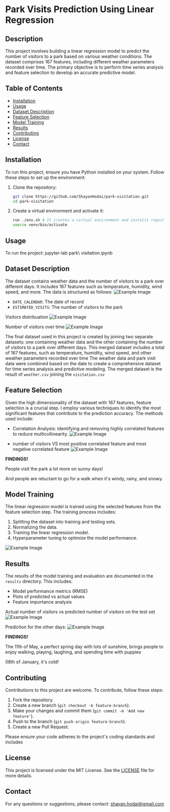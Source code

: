 # Park Visits Prediction Using Linear Regression

## Description

This project involves building a linear regression model to predict the number of visitors to a park based on various weather conditions. The dataset comprises 167 features, including different weather parameters recorded over time. The primary objective is to perform time series analysis and feature selection to develop an accurate predictive model.

## Table of Contents

- [Installation](#installation)
- [Usage](#usage)
- [Dataset Description](#dataset-description)
- [Feature Selection](#feature-selection)
- [Model Training](#model-training)
- [Results](#results)
- [Contributing](#contributing)
- [License](#license)
- [Contact](#contact)

## Installation

To run this project, ensure you have Python installed on your system. Follow these steps to set up the environment:

1. Clone the repository:
    ```bash
    git clone https://github.com/ShayanHodai/park-visitation.git
    cd park-visitation
    ```

2. Create a virtual environment and activate it:
    ```bash
    run ./env.sh # It creates a virtual environment and installs required packages. # for ubuntu 20.04
    source venv/bin/activate  
    ```

## Usage

To run the project:
jupyter-lab park\ visitation.ipynb 

## Dataset Description

The dataset contains weather data and the number of visitors to a park over different days. It includes 167 features such as temperature, humidity, wind speed, and more. The data is structured as follows:
![Example Image](images/dataset.png)

- `DATE_CALENDAR`: The date of record
- `ESTIMATED_VISITS`: The number of visitors to the park

Visitors distribuation
![Example Image](images/visitors.png)

Number of visitors over time
![Example Image](images/visitors_date.png)

The final dataset used in this project is created by joining two separate datasets: one containing weather data and the other containing the number of visitors to a park over different days. This merged dataset includes a total of 167 features, such as temperature, humidity, wind speed, and other weather parameters recorded over time
The weather data and park visit data were combined based on the date to create a comprehensive dataset for time series analysis and predictive modeling. The merged dataset is the result of `weather.csv` joining the `visitation.csv`

## Feature Selection

Given the high dimensionality of the dataset with 167 features, feature selection is a crucial step. I employ various techniques to identify the most significant features that contribute to the prediction accuracy. The methods used include:

- Correlation Analysis: Identifying and removing highly correlated features to reduce multicollinearity.
![Example Image](images/non_redundant_corr.png)

- number of visitors VS most positive correlated feature and most negative correlated feature
![Example Image](images/biggest_corr.png)

 **FINDINGS!**
 
People visit the park a lot more on sunny days! 

And people are reluctant to go for a walk when it's windy, rainy, and snowy.

## Model Training

The linear regression model is trained using the selected features from the feature selection step. The training process includes:

1. Splitting the dataset into training and testing sets.
2. Normalizing the data.
3. Training the linear regression model.
4. Hyperparameter tuning to optimize the model performance.

![Example Image](images/fine_tune_rf.png)

## Results

The results of the model training and evaluation are documented in the `results` directory. This includes:

- Model performance metrics (RMSE)
- Plots of predicted vs actual values
- Feature importance analysis

Actual number of visitors vs predicted number of visitors on the test set
![Example Image](images/actual_predicted.png)

Prediction for the other days:
![Example Image](images/prediction.png)

 **FINDINGS!**
 
The 11th of May, a perfect spring day with lots of sunshine, brings people to enjoy walking, playing, laughing, and spending time with puppies

08th of January, it's cold! 

## Contributing

Contributions to this project are welcome. To contribute, follow these steps:

1. Fork the repository.
2. Create a new branch (`git checkout -b feature-branch`).
3. Make your changes and commit them (`git commit -m 'Add new feature'`).
4. Push to the branch (`git push origin feature-branch`).
5. Create a new Pull Request.

Please ensure your code adheres to the project's coding standards and includes

## License

This project is licensed under the MIT License. See the [LICENSE](LICENSE) file for more details.

## Contact

For any questions or suggestions, please contact:
shayan.hodai@gmail.com
